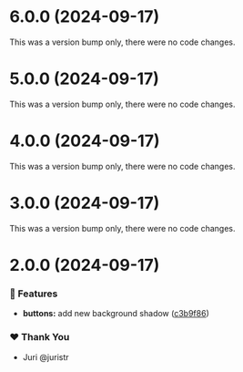 # 6.0.0 (2024-09-17)

This was a version bump only, there were no code changes.

# 5.0.0 (2024-09-17)

This was a version bump only, there were no code changes.

# 4.0.0 (2024-09-17)

This was a version bump only, there were no code changes.

# 3.0.0 (2024-09-17)

This was a version bump only, there were no code changes.

# 2.0.0 (2024-09-17)


### 🚀 Features

- **buttons:** add new background shadow ([c3b9f86](https://github.com/anacondong/my-monorepo/commit/c3b9f86))

### ❤️  Thank You

- Juri @juristr